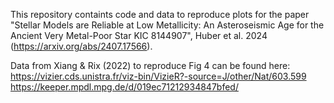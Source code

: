 This repository containts code and data to reproduce plots for the paper "Stellar Models are Reliable at Low Metallicity: An Asteroseismic Age for the Ancient Very Metal-Poor Star KIC 8144907", Huber et al. 2024 (https://arxiv.org/abs/2407.17566).

Data from Xiang & Rix (2022) to reproduce Fig 4 can be found here:
https://vizier.cds.unistra.fr/viz-bin/VizieR?-source=J/other/Nat/603.599
https://keeper.mpdl.mpg.de/d/019ec71212934847bfed/
